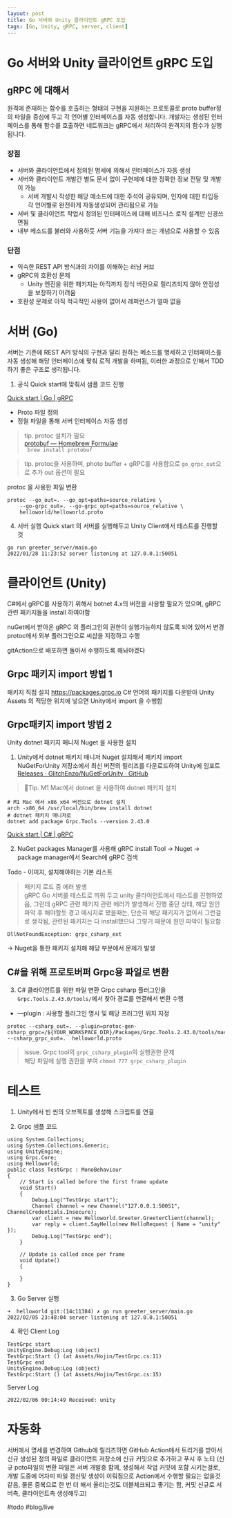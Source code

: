 ```yaml
---  
layout: post
title: Go 서버와 Unity 클라이언트 gRPC 도입
tags: [Go, Unity, gRPC, server, client]
---
```


# Go 서버와 Unity 클라이언트 gRPC 도입
## gRPC 에 대해서 
원격에 존재하는 함수를 호출하는 형태의 구현을 지원하는 프로토콜로 proto buffer정의 파일을 중심에 두고 각 언어별 인터페이스를 자동 생성합니다. 개발자는 생성된 인터페이스를 통해 함수를 호출하면 네트워크는 gRPC에서 처리하여 원격지의 함수가 실행됩니다.


### 장점
- 서버와 클라이언트에서 정의된 명세에 의해서 인터페이스가 자동 생성
- 서버와 클라이언트 개발간 별도 문서 없이 구현체에 대한 정확한 정보 전달 및 개발이 가능
	- 서버 개발시 작성한 해당 메소드에 대한 주석이 공유되며, 인자에 대한 타입등 각 언어별로 완전하게 자동생성되어 관리됨으로 가능
- 서버 및 클라이언트 작업시 정의된 인터페이스에 대해 비즈니스 로직 설계만 신경쓰면됨
- 내부 메소드를 불러와 사용하듯 서버 기능을 가져다 쓰는 개념으로 사용할 수 있음

### 단점
- 익숙한 REST API 방식과의 차이를 이해하는 러닝 커브
- gRPC의 호환성 문제
	- Unity 엔진을 위한 패키지는 아직까지 정식 버전으로 릴리즈되지 않아 안정성을 보장하기 어려움
- 호환성 문제로 아직 적극적인 사용이 없어서 레퍼런스가 얼마 없음


# 서버 (Go)
서버는 기존에 REST API 방식의 구현과 달리 원하는 메소드를 명세하고 인터페이스를 자동 생성해 해당 인터페이스에 맞춰 로직 개발을 하며됨, 이러한 과정으로 인해서 TDD 하기 좋은 구조로 생각됩니다.

1. 공식 Quick start에 맞춰서 샘플 코드 진행

[Quick start | Go | gRPC](https://grpc.io/docs/languages/go/quickstart/)

- Proto 파일 정의
- 정읠 파일을 통해 서버 인터페이스 자동 생성

> tip. protoc 설치가 필요  
> [protobuf — Homebrew Formulae](https://formulae.brew.sh/formula/protobuf)  
> ` brew install protobuf`  

> tip. protoc을 사용하며, photo buffer + gRPC를 사용함으로 `go_grpc_out`으로 추가 out 옵션이 필요  

protoc 을 사용한 파일 변환
```
protoc --go_out=. --go_opt=paths=source_relative \
    --go-grpc_out=. --go-grpc_opt=paths=source_relative \
    helloworld/helloworld.proto
```

4. 서버 실행
Quick start 의 서버를 실행해두고 Unity Client에서 테스트를 진행할 것
```
go run greeter_server/main.go
2022/01/28 11:23:52 server listening at 127.0.0.1:50051
```

# 클라이언트 (Unity)
C#에서 gRPC를 사용하기 위해서 botnet 4.x의 버전을 사용할 필요가 있으며, gRPC관련 패키지들을 install 하여야함

nuGet에서 받아온 gRPC 의 플러그인의 권한이 실행가능하지 않도록 되어 있어서 변경
protoc에서 외부 플러그인으로 씨샵을 지정하고 수행

gitAction으로 배포하면 돌아서 수행하도록 해놔야겠다 

## Grpc 패키지 import 방법 1 
패키지 직접 설치 
https://packages.grpc.io
C# 언어의 패키지를 다운받아 Unity Assets 의 적당한 위치에 넣으면 Unity에서 import 을 수행함

## Grpc패키지 import 방법 2
Unity dotnet 패키지 매니저 Nuget 을 사용한 설치

1. Unity에서 dotnet 패키지 매니저 Nuget 설치해서 패키지 import
NuGetForUnity 저장소에서 최신 버전의 릴리즈를 다운로드하여 Unity에 임포트
[Releases · GlitchEnzo/NuGetForUnity · GitHub](https://github.com/GlitchEnzo/NuGetForUnity/releases)


> Tip. M1 Mac에서 dotnet 을 사용하여 dotnet 패키지 설치  
```
# M1 Mac 에서 x86_x64 버전으로 dotnet 설치
arch -x86_64 /usr/local/bin/brew install dotnet
# dotnet 패키지 매니저로 
dotnet add package Grpc.Tools --version 2.43.0 
```

[Quick start | C# | gRPC](https://grpc.io/docs/languages/csharp/quickstart/)

2. NuGet packages Manager를 사용해 gRPC install
Tool -> Nuget -> package manager에서 Search에 gRPC 검색

Todo - 이미지, 설치해야하는 기본 리스트

> 패키지 로드 중 에러 발생  
gRPC Go 서버를 테스트로 띄워 두고 unity 클라이언트에서 테스트를 진행하였음, 그런데 gRPC 관련 패키지 관련 에러가 발생해서 진행 중단 상태, 해당 원인 파악 후 해야할듯 경고 메시지로 봤을때는, 단순히 해당 패키지가 없어서 그런걸로 생각됨, 관련된 패키지는 다 install했으나 그렇기 때문에 원인 파악이 필요함 
```
DllNotFoundException: grpc_csharp_ext
```

-> Nuget을 통한 패키지 설치해 해당 부분에서 문제가 발생 


##  C#을 위해 프로토버퍼 Grpc용 파일로 변환
3.  C# 클라이언트를 위한 파일 변환
Grpc csharp 플러그인을 `Grpc.Tools.2.43.0/tools/`에서 찾아 경로를 연결해서 변환 수행

- —plugin  : 사용할 플러그인 명시 및 해당 프러그인 위치 지정

```
protoc --csharp_out=. --plugin=protoc-gen-csharp_grpc=/${YOUR_WORKSPACE_DIR}/Packages/Grpc.Tools.2.43.0/tools/macosx_x64/grpc_csharp_plugin  --csharp_grpc_out=.  helloworld.proto
```

> issue.  Grpc tool의 `grpc_csharp_plugin`의 실행권한 문제  
> 해당 파일에 실행 권한을 부여 `chmod 777 grpc_csharp_plugin `  

# 테스트
1. Unity에서 빈 씬의 오브젝트를 생성해 스크립트를 연결 

2. Grpc 샘플 코드
```
using System.Collections;
using System.Collections.Generic;
using UnityEngine;
using Grpc.Core;
using Helloworld;
public class TestGrpc : MonoBehaviour
{
    // Start is called before the first frame update
    void Start()
    {
        Debug.Log("TestGrpc start");
        Channel channel = new Channel("127.0.0.1:50051", ChannelCredentials.Insecure);
        var client = new Helloworld.Greeter.GreeterClient(channel);
        var reply = client.SayHello(new HelloRequest { Name = "unity" });
        Debug.Log("TestGrpc end");
    }

    // Update is called once per frame
    void Update()
    {
        
    }
}
```

3. Go Server 실행
```
➜  helloworld git:(14c11384) ✗ go run greeter_server/main.go
2022/02/05 23:48:04 server listening at 127.0.0.1:50051
```

4. 확인
Client Log
```
TestGrpc start
UnityEngine.Debug:Log (object)
TestGrpc:Start () (at Assets/Hojin/TestGrpc.cs:11)
TestGrpc end
UnityEngine.Debug:Log (object)
TestGrpc:Start () (at Assets/Hojin/TestGrpc.cs:15)
```

Server Log
```
2022/02/06 00:14:49 Received: unity
```


# 자동화
서버에서 명세를 변경하여 Github에 릴리즈하면 GitHub Action에서 트리거를 받아서 신규 생성된 정의 파일로 클라이언트 저장소에 신규 커밋으로 추가하고 푸시 후 노티
(신규 poto파일의 변환 파일은 서버 개발중 함께, 생성해서 작업 커밋에 포함 시키는걸로, 개발 도중에 어차피 파일 갱신및 생성이 이뤄짐으로 Action에서 수행할 필요는 없을것 같음, 물론 중복으로 한 번 더 해서 올리는것도 더블체크되고 좋기는 함, 커밋 신규로 서버측, 클라이언트측 생성해두고)

#todo
#blog/live





